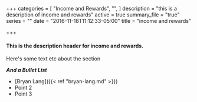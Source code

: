 +++
categories = [
  "Income and Rewards",
  "",
]
description = "this is a description of income and rewards"
active = true
summary_file = "true"
series = ""
date = "2016-11-18T11:12:33-05:00"
title = "income and rewards"

+++

#### This is the description header for income and rewards.

Here's some text etc about the section

_**And a Bullet List**_

+ [Bryan Lang]({{< ref "bryan-lang.md" >}})
+ Point 2
+ Point 3
